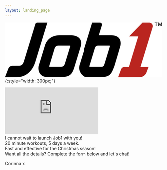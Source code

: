 ```yaml
---
layout: landing_page
---
```


![Job1](/i/sunshinestudio/job1/job1_logo.jpg){:style="width: 300px;"}

<iframe src="https://player.vimeo.com/video/641703787?h=7305e3336f&byline=0&portrait=0" frameborder="0" allow="autoplay; fullscreen; picture-in-picture" allowfullscreen></iframe>

<br />
I cannot wait to launch Job1 with you!<br />
20 minute workouts, 5 days a week.<br />
Fast and effective for the Christmas season!<br />
Want all the details? Complete the form below and let's chat!<br />

Corinna x

<script async data-uid="5b60f629d0" src="https://inspiring-life-design.ck.page/5b60f629d0/index.js"></script>
